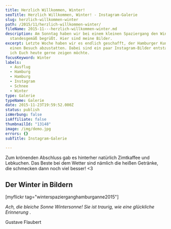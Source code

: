 ```yaml
---
title: Herzlich Willkommen, Winter!
seoTitle: Herzlich Willkommen, Winter! - Instagram-Galerie
slug: herzlich-willkommen-winter
path: /2015/11/herzlich-willkommen-winter/
fileName: 2015-11---herzlich-willkommen-winter.md
description: Am Sonntag haben wir bei einem kleinen Spaziergang den Winter
  standesgemäß begrüßt. Hier sind meine Bilder.
excerpt: Letzte Woche haben wir es endlich geschafft, der Hamburger Kunsthalle
  einen Besuch abzustatten. Dabei sind ein paar Instagram-Bilder entstanden, die
  ich Euch heute gerne zeigen möchte.
focusKeyword: Winter
labels:
  - Ausflug
  - Hamburg
  - Hamburg
  - Instagram
  - Schnee
  - Winter
type: Galerie
typeName: Galerie
date: 2015-11-23T19:59:52.000Z
status: publish
isWerbung: false
isAffiliate: false
thumbnailId: "13148"
image: /img/demo.jpg
errors: {}
subTitle: Instagram-Galerie
  
---
```


Zum krönenden Abschluss gab es hinterher natürlich Zimtkaffee und Lebkuchen. Das
Beste bei dem Wetter sind nämlich die heißen Getränke, die schmecken dann noch
viel besser! &lt;3

## Der Winter in Bildern

[myflickr tag="winterspazierganghamburganne2015"]

_Ach, die bleiche Sonne Wintersonne! Sie ist traurig, wie eine glückliche
Erinnerung_ .

Gustave Flaubert

  